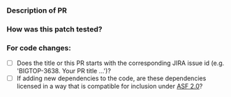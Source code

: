 <!--
  Thanks for sending a pull request!
    1. If this is your first time, please read our contributor guidelines: https://cwiki.apache.org/confluence/display/BIGTOP/How+to+Contribute
    2. Make sure your PR title starts with JIRA issue id, e.g., 'BIGTOP-3638: Your PR title ...'.
-->

### Description of PR


### How was this patch tested?


### For code changes:

- [ ] Does the title or this PR starts with the corresponding JIRA issue id (e.g. 'BIGTOP-3638. Your PR title ...')?
- [ ] If adding new dependencies to the code, are these dependencies licensed in a way that is compatible for inclusion under [ASF 2.0](http://www.apache.org/legal/resolved.html#category-a)?